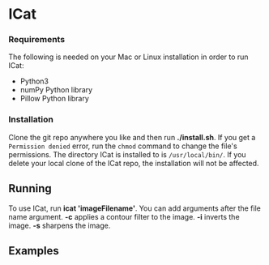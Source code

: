 # ICat
### Requirements
The following is needed on your Mac or Linux installation in order to run ICat:
- Python3
- numPy Python library
- Pillow Python library
### Installation
Clone the git repo anywhere you like and then run **./install.sh**. If you get a `Permission denied` error, run the `chmod` command to change the file's permissions.
The directory ICat is installed to is `/usr/local/bin/`. If you delete your local clone of the ICat repo, the installation will not be affected.
## Running
To use ICat, run **icat 'imageFilename'**. You can add arguments after the file name argument.
**-c** applies a contour filter to the image.
**-i** inverts the image.
**-s** sharpens the image.

## Examples

